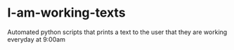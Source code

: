 # I-am-working-texts
Automated python scripts that prints a text to the user that they are working everyday at 9:00am
